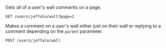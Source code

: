 Gets all of a user's wall comments on a page.

`GET /users/jeffalo/wall?page=1`

Makes a comment on a user's wall either just on their wall or replying to a comment depending on the `parent` parameter.

`POST /users/jeffalo/wall`
